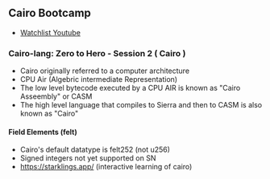 ## Cairo Bootcamp

- [Watchlist Youtube](https://www.youtube.com/playlist?list=PLAHFj7-3e6Lz_gSRsearGALkTduJZFdlt)

### Cairo-lang: Zero to Hero - Session 2 ( Cairo )
- Cairo originally referred to a computer architecture
- CPU Air (Algebric intermediate Representation) 
- The low level bytecode executed by a CPU AIR is known as "Cairo Asseembly" or CASM
- The high level language that compiles to Sierra and then to CASM is also known as "Cairo"

#### Field Elements (felt)
- Cairo's default datatype is felt252 (not u256)
- Signed integers not yet supported on SN
- https://starklings.app/ (interactive learning of cairo)